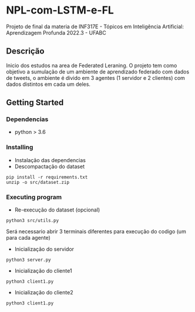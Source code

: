 # NPL-com-LSTM-e-FL

Projeto de final da materia de INF317E - Tópicos em Inteligência Artificial: Aprendizagem Profunda 2022.3 - UFABC

## Descrição

Inicio dos estudos na area de Federated Leraning.
O projeto tem como objetivo a sumulação de um ambiente de aprendizado federado com dados de tweets, o ambiente é divido em 3 agentes (1 servidor e 2 clientes) com dados distintos em cada um deles.

## Getting Started

### Dependencias

* python > 3.6


### Installing

* Instalação das dependencias
* Descompactação do dataset
```
pip install -r requirements.txt
unzip -o src/dataset.zip
```

### Executing program

* Re-execução do dataset (opcional)
```
python3 src/utils.py
```

Será necessario abrir 3 terminais diferentes para execução do codigo (um para cada agente)
* Inicialização do servidor
```
python3 server.py
```
* Inicialização do cliente1
```
python3 client1.py
```
* Inicialização do cliente2
```
python3 client1.py
```
